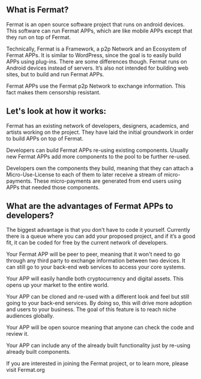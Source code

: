 

## What is Fermat?

Fermat is an open source software project that runs on android devices. This software can run Fermat APPs, which are like mobile APPs except that they run on top of Fermat. 

Technically, Fermat is a Framework, a p2p Network and an Ecosystem of Fermat APPs.  It is similar to WordPress, since the goal is to easily build APPs using plug-ins.  There are some differences though.  Fermat runs on Android devices instead of servers. It’s also not intended for building web sites, but to build and run Fermat APPs.

Fermat APPs use the Fermat p2p Network to exchange information. This fact makes them censorship resistant. 


## Let's look at how it works:

Fermat has an existing network of developers, designers, academics, and artists working on the project.  They have laid the initial groundwork in order to build APPs on top of Fermat.

Developers can build Fermat APPs re-using existing components.  Usually new Fermat APPs add more components to the pool to be further re-used.

Developers own the components they build, meaning that they can attach a Micro-Use-License to each of them to later receive a stream of micro-payments. These micro-payments are generated from end users using APPs that needed those components.

## What are the advantages of Fermat APPs to developers?

The biggest advantage is that you don't have to code it yourself. Currently there is a queue where you can add your proposed project, and if it’s a good fit, it can be coded for free by the current network of developers.

Your Fermat APP will be peer to peer, meaning that it won't need to go through any third party to exchange information between two devices. It can still go to your back-end web services to access your core systems.

Your APP will easily handle both cryptocurrency and digital assets. This opens up your market to the entire world.

Your APP can be cloned and re-used with a different look and feel but still going to your back-end services.  By doing so, this will drive more adoption and users to your business.  The goal of this feature is to reach niche audiences globally.

Your APP will be open source meaning that anyone can check the code and review it.

Your APP can include any of the already built functionality just by re-using already built components.

If you are interested in joining the Fermat project, or to learn more, please visit Fermat.org



